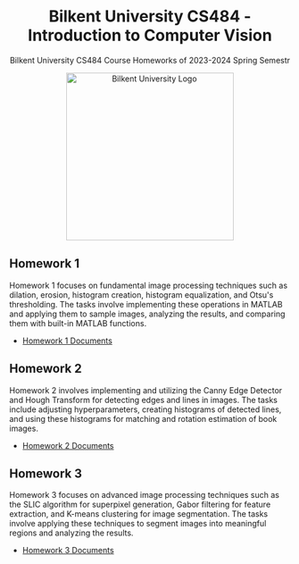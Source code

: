 <h1 align="center">Bilkent University CS484 - Introduction to Computer Vision</h1>

<p align="center">Bilkent University CS484 Course Homeworks of 2023-2024 Spring Semestr</p>

<p align="center">
  <img src="https://github.com/tarhanefe/bilkent-cs115-labs/assets/73281981/353e59fa-4cf5-4be5-b62f-afa383f3fdcd" alt="Bilkent University Logo" width = "300" />
</p>

## Homework 1

Homework 1 focuses on fundamental image processing techniques such as dilation, erosion, histogram creation, histogram equalization, and Otsu's thresholding. The tasks involve implementing these operations in MATLAB and applying them to sample images, analyzing the results, and comparing them with built-in MATLAB functions.

- [Homework 1 Documents](https://github.com/tarhanefe/bilkent-cs484/tree/main/Homeworks/Homework%201)


## Homework 2

Homework 2 involves implementing and utilizing the Canny Edge Detector and Hough Transform for detecting edges and lines in images. The tasks include adjusting hyperparameters, creating histograms of detected lines, and using these histograms for matching and rotation estimation of book images.

- [Homework 2 Documents](https://github.com/tarhanefe/bilkent-cs484/tree/main/Homeworks/Homework%202)


## Homework 3

Homework 3 focuses on advanced image processing techniques such as the SLIC algorithm for superpixel generation, Gabor filtering for feature extraction, and K-means clustering for image segmentation. The tasks involve applying these techniques to segment images into meaningful regions and analyzing the results.

- [Homework 3 Documents](https://github.com/tarhanefe/bilkent-cs484/tree/main/Homeworks/Homework%203)
